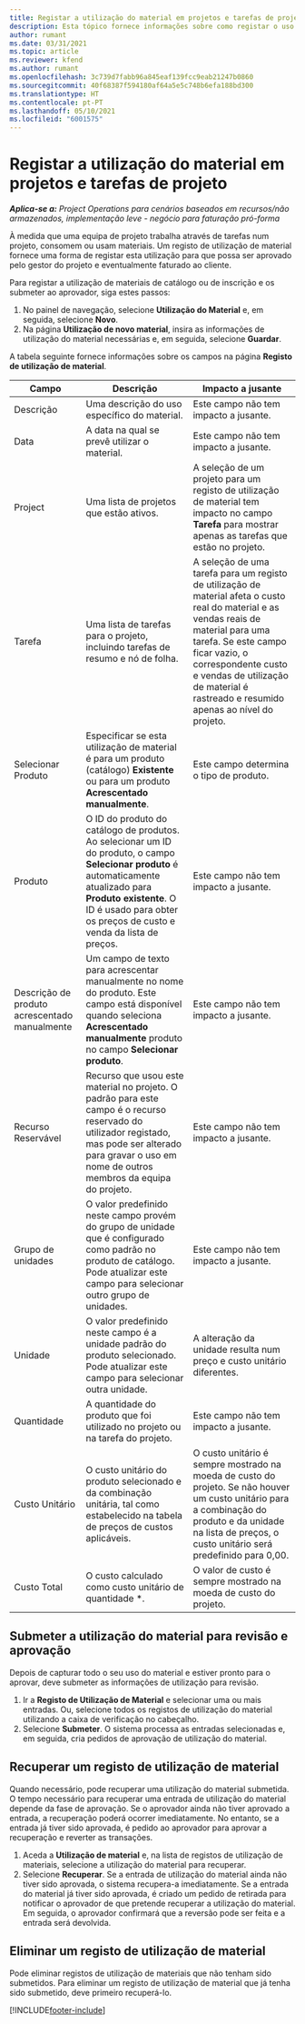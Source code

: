 ```yaml
---
title: Registar a utilização do material em projetos e tarefas de projeto
description: Esta tópico fornece informações sobre como registar o uso do material contra projetos e tarefas de projeto.
author: rumant
ms.date: 03/31/2021
ms.topic: article
ms.reviewer: kfend
ms.author: rumant
ms.openlocfilehash: 3c739d7fabb96a845eaf139fcc9eab21247b0860
ms.sourcegitcommit: 40f68387f594180af64a5e5c748b6efa188bd300
ms.translationtype: HT
ms.contentlocale: pt-PT
ms.lasthandoff: 05/10/2021
ms.locfileid: "6001575"
---
```

# <a name="record-material-usage-on-projects-and-project-tasks"></a>Registar a utilização do material em projetos e tarefas de projeto

_**Aplica-se a:** Project Operations para cenários baseados em recursos/não armazenados, implementação leve - negócio para faturação pró-forma_

À medida que uma equipa de projeto trabalha através de tarefas num projeto, consomem ou usam materiais. Um registo de utilização de material fornece uma forma de registar esta utilização para que possa ser aprovado pelo gestor do projeto e eventualmente faturado ao cliente. 

Para registar a utilização de materiais de catálogo ou de inscrição e os submeter ao aprovador, siga estes passos: 

1. No painel de navegação, selecione **Utilização do Material** e, em seguida, selecione **Novo**.
2. Na página **Utilização de novo material**, insira as informações de utilização do material necessárias e, em seguida, selecione **Guardar**.

A tabela seguinte fornece informações sobre os campos na página **Registo de utilização de material**. 

| **Campo** | **Descrição** | **Impacto a jusante** |
| --- | --- | --- |
| Descrição | Uma descrição do uso específico do material. | Este campo não tem impacto a jusante. |
| Data | A data na qual se prevê utilizar o material. | Este campo não tem impacto a jusante. |
| Project | Uma lista de projetos que estão ativos. | A seleção de um projeto para um registo de utilização de material tem impacto no campo **Tarefa** para mostrar apenas as tarefas que estão no projeto. |
| Tarefa | Uma lista de tarefas para o projeto, incluindo tarefas de resumo e nó de folha. | A seleção de uma tarefa para um registo de utilização de material afeta o custo real do material e as vendas reais de material para uma tarefa. Se este campo ficar vazio, o correspondente custo e vendas de utilização de material é rastreado e resumido apenas ao nível do projeto. |
| Selecionar Produto | Especificar se esta utilização de material é para um produto (catálogo) **Existente** ou para um produto **Acrescentado manualmente**. | Este campo determina o tipo de produto. |
| Produto | O ID do produto do catálogo de produtos. Ao selecionar um ID do produto, o campo **Selecionar produto** é automaticamente atualizado para **Produto existente**. O ID é usado para obter os preços de custo e venda da lista de preços. | Este campo não tem impacto a jusante. |
| Descrição de produto acrescentado manualmente | Um campo de texto para acrescentar manualmente no nome do produto. Este campo está disponível quando seleciona **Acrescentado manualmente** produto no campo **Selecionar produto**.| Este campo não tem impacto a jusante. |
| Recurso Reservável| Recurso que usou este material no projeto. O padrão para este campo é o recurso reservado do utilizador registado, mas pode ser alterado para gravar o uso em nome de outros membros da equipa do projeto. | Este campo não tem impacto a jusante. |
| Grupo de unidades | O valor predefinido neste campo provém do grupo de unidade que é configurado como padrão no produto de catálogo. Pode atualizar este campo para selecionar outro grupo de unidades. | Este campo não tem impacto a jusante. |
| Unidade | O valor predefinido neste campo é a unidade padrão do produto selecionado. Pode atualizar este campo para selecionar outra unidade. | A alteração da unidade resulta num preço e custo unitário diferentes. |
| Quantidade | A quantidade do produto que foi utilizado no projeto ou na tarefa do projeto. | Este campo não tem impacto a jusante. |
| Custo Unitário | O custo unitário do produto selecionado e da combinação unitária, tal como estabelecido na tabela de preços de custos aplicáveis. | O custo unitário é sempre mostrado na moeda de custo do projeto. Se não houver um custo unitário para a combinação do produto e da unidade na lista de preços, o custo unitário será predefinido para 0,00. |
| Custo Total | O custo calculado como custo unitário de quantidade \*.| O valor de custo é sempre mostrado na moeda de custo do projeto. |


## <a name="submit-material-usage-for-review-and-approval"></a>Submeter a utilização do material para revisão e aprovação 
Depois de capturar todo o seu uso do material e estiver pronto para o aprovar, deve submeter as informações de utilização para revisão.

1. Ir a **Registo de Utilização de Material** e selecionar uma ou mais entradas. Ou, selecione todos os registos de utilização do material utilizando a caixa de verificação no cabeçalho.
2. Selecione **Submeter**. O sistema processa as entradas selecionadas e, em seguida, cria pedidos de aprovação de utilização do material.

## <a name="recall-a-material-usage-log"></a>Recuperar um registo de utilização de material

Quando necessário, pode recuperar uma utilização do material submetida. O tempo necessário para recuperar uma entrada de utilização do material depende da fase de aprovação.  Se o aprovador ainda não tiver aprovado a entrada, a recuperação poderá ocorrer imediatamente. No entanto, se a entrada já tiver sido aprovada, é pedido ao aprovador para aprovar a recuperação e reverter as transações.

1. Aceda a **Utilização de material** e, na lista de registos de utilização de materiais, selecione a utilização do material para recuperar.
2. Selecione **Recuperar**. Se a entrada de utilização do material ainda não tiver sido aprovada, o sistema recupera-a imediatamente. Se a entrada do material já tiver sido aprovada, é criado um pedido de retirada para notificar o aprovador de que pretende recuperar a utilização do material. Em seguida, o aprovador confirmará que a reversão pode ser feita e a entrada será devolvida.

## <a name="delete-a-material-usage-log"></a>Eliminar um registo de utilização de material

Pode eliminar registos de utilização de materiais que não tenham sido submetidos. Para eliminar um registo de utilização de material que já tenha sido submetido, deve primeiro recuperá-lo.



[!INCLUDE[footer-include](../includes/footer-banner.md)]
